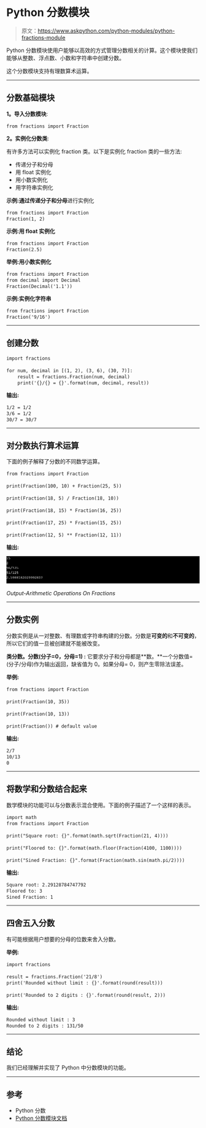 # Python 分数模块

> 原文：<https://www.askpython.com/python-modules/python-fractions-module>

Python 分数模块使用户能够以高效的方式管理分数相关的计算。这个模块使我们能够从整数、浮点数、小数和字符串中创建分数。

这个分数模块支持有理数算术运算。

* * *

## 分数基础模块

**1。导入分数模块**:

```
from fractions import Fraction

```

**2。实例化分数类**:

有许多方法可以实例化 fraction 类。以下是实例化 fraction 类的一些方法:

*   传递分子和分母
*   用 float 实例化
*   用小数实例化
*   用字符串实例化

**示例:通过传递分子和分母**进行实例化

```
from fractions import Fraction
Fraction(1, 2)

```

**示例:用 float 实例化**

```
from fractions import Fraction
Fraction(2.5)

```

**举例:用小数实例化**

```
from fractions import Fraction
from decimal import Decimal
Fraction(Decimal('1.1'))

```

**示例:实例化字符串**

```
from fractions import Fraction
Fraction('9/16')

```

* * *

## 创建分数

```
import fractions

for num, decimal in [(1, 2), (3, 6), (30, 7)]:
    result = fractions.Fraction(num, decimal)
    print('{}/{} = {}'.format(num, decimal, result))

```

**输出:**

```
1/2 = 1/2
3/6 = 1/2
30/7 = 30/7

```

* * *

## 对分数执行算术运算

下面的例子解释了分数的不同数学运算。

```
from fractions import Fraction 

print(Fraction(100, 10) + Fraction(25, 5)) 

print(Fraction(18, 5) / Fraction(18, 10)) 

print(Fraction(18, 15) * Fraction(16, 25)) 

print(Fraction(17, 25) * Fraction(15, 25)) 

print(Fraction(12, 5) ** Fraction(12, 11)) 

```

**输出:**

![Output Arithmetic Operations On Fractions](img/326ed132e564419aa30a668499efd056.png)

*Output-Arithmetic Operations On Fractions*

* * *

## 分数实例

分数实例是从一对整数、有理数或字符串构建的分数。分数是**可变的**和**不可变的**，所以它们的值一旦被创建就不能被改变。

**类分数。分数(分子=0，分母=1) :** 它要求分子和分母都是**数。**一个分数值=(分子/分母)作为输出返回，缺省值为 0。如果分母= 0，则产生零除法误差。

**举例:**

```
from fractions import Fraction 

print(Fraction(10, 35)) 

print(Fraction(10, 13)) 

print(Fraction()) # default value

```

**输出:**

```
2/7
10/13
0

```

* * *

## 将数学和分数结合起来

数学模块的功能可以与分数表示混合使用。下面的例子描述了一个这样的表示。

```
import math
from fractions import Fraction

print("Square root: {}".format(math.sqrt(Fraction(21, 4))))

print("Floored to: {}".format(math.floor(Fraction(4100, 1100))))

print("Sined Fraction: {}".format(Fraction(math.sin(math.pi/2))))

```

**输出:**

```
Square root: 2.29128784747792
Floored to: 3
Sined Fraction: 1

```

* * *

## 四舍五入分数

有可能根据用户想要的分母的位数来舍入分数。

**举例:**

```
import fractions

result = fractions.Fraction('21/8')
print('Rounded without limit : {}'.format(round(result)))

print('Rounded to 2 digits : {}'.format(round(result, 2)))

```

**输出:**

```
Rounded without limit : 3
Rounded to 2 digits : 131/50

```

* * *

## 结论

我们已经理解并实现了 Python 中分数模块的功能。

* * *

## 参考

*   Python 分数
*   [Python 分数模块文档](https://docs.python.org/3/library/fractions.html)